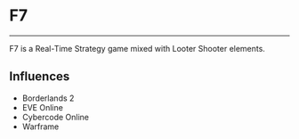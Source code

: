 # F7

---

F7 is a Real-Time Strategy game mixed with Looter Shooter elements.

## Influences

- Borderlands 2
- EVE Online
- Cybercode Online
- Warframe
